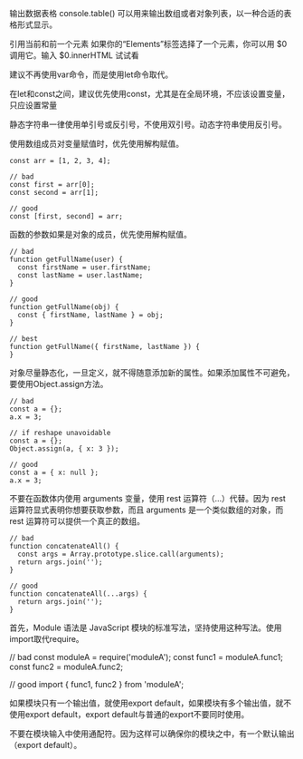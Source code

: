输出数据表格
console.table() 可以用来输出数组或者对象列表，以一种合适的表格形式显示。

引用当前和前一个元素
如果你的“Elements”标签选择了一个元素，你可以用 $0 调用它。输入 $0.innerHTML 试试看

建议不再使用var命令，而是使用let命令取代。


在let和const之间，建议优先使用const，尤其是在全局环境，不应该设置变量，只应设置常量

静态字符串一律使用单引号或反引号，不使用双引号。动态字符串使用反引号。

使用数组成员对变量赋值时，优先使用解构赋值。
```
const arr = [1, 2, 3, 4];

// bad
const first = arr[0];
const second = arr[1];

// good
const [first, second] = arr;
```

函数的参数如果是对象的成员，优先使用解构赋值。
```
// bad
function getFullName(user) {
  const firstName = user.firstName;
  const lastName = user.lastName;
}

// good
function getFullName(obj) {
  const { firstName, lastName } = obj;
}

// best
function getFullName({ firstName, lastName }) {
}
```

对象尽量静态化，一旦定义，就不得随意添加新的属性。如果添加属性不可避免，要使用Object.assign方法。
```
// bad
const a = {};
a.x = 3;

// if reshape unavoidable
const a = {};
Object.assign(a, { x: 3 });

// good
const a = { x: null };
a.x = 3;

```
不要在函数体内使用 arguments 变量，使用 rest 运算符（...）代替。因为 rest 运算符显式表明你想要获取参数，而且 arguments 是一个类似数组的对象，而 rest 运算符可以提供一个真正的数组。
```
// bad
function concatenateAll() {
  const args = Array.prototype.slice.call(arguments);
  return args.join('');
}

// good
function concatenateAll(...args) {
  return args.join('');
}
```

首先，Module 语法是 JavaScript 模块的标准写法，坚持使用这种写法。使用import取代require。

// bad
const moduleA = require('moduleA');
const func1 = moduleA.func1;
const func2 = moduleA.func2;

// good
import { func1, func2 } from 'moduleA';

如果模块只有一个输出值，就使用export default，如果模块有多个输出值，就不使用export default，export default与普通的export不要同时使用。

不要在模块输入中使用通配符。因为这样可以确保你的模块之中，有一个默认输出（export default）。














